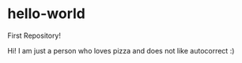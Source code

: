 # hello-world
First Repository!

Hi! I am just a person who loves pizza and does not like autocorrect :)
